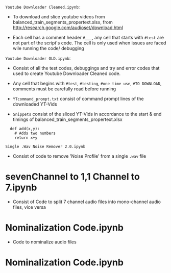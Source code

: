 `Youtube Downloader Cleaned.ipynb`:

- To download and slice youtube videos from balanced_train_segments_propertext.xlsx, from http://research.google.com/audioset/download.html

- Each cell has a comment header `#___`, any cell that starts with `#test` are not part of the script's code. The cell is only used when issues are faced wile running the code/ debugging


`Youtube Downloader OLD.ipynb`:

- Consist of all the test codes, debuggings and try and error codes that used to create Youtube Downloader Cleaned code.

- Any cell that begins with `#test`, `#testing`, `#one time use`, `#TO DOWNLOAD`, comments must be carefully read before running

- `YTcommand_prompt.txt` consist of command prompt lines of the downloaded YT-Vids

- `Snippets` consist of the sliced YT-Vids in accordance to the start & end timings of balanced_train_segments_propertext.xlsx
```
  def add(x,y):
    # Adds two numbers
    return x+y
 ```
 
`Single .Wav Noise Remover 2.0.ipynb`
- Consist of code to remove 'Noise Profile' from a single `.wav` file

# sevenChannel to 1,1 Channel to 7.ipynb
- Consist of Code to split 7 channel audio files into mono-channel audio files, vice versa

# Nominalization Code.ipynb
- Code to nominalize audio files

# Nominalization Code.ipynb
